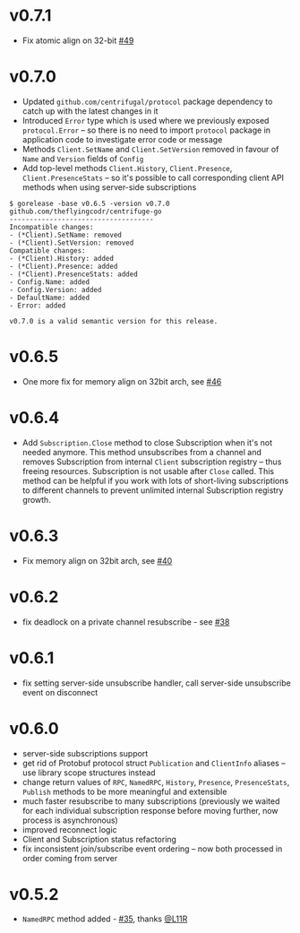 v0.7.1
======

* Fix atomic align on 32-bit [#49](https://github.com/theflyingcodr/centrifuge-go/pull/49)

v0.7.0
======

* Updated `github.com/centrifugal/protocol` package dependency to catch up with the latest changes in it
* Introduced `Error` type which is used where we previously exposed `protocol.Error` – so there is no need to import `protocol` package in application code to investigate error code or message
* Methods `Client.SetName` and `Client.SetVersion` removed in favour of `Name` and `Version` fields of `Config`
* Add top-level methods `Client.History`, `Client.Presence`, `Client.PresenceStats` – so it's possible to call corresponding client API methods when using server-side subscriptions

```
$ gorelease -base v0.6.5 -version v0.7.0
github.com/theflyingcodr/centrifuge-go
------------------------------------
Incompatible changes:
- (*Client).SetName: removed
- (*Client).SetVersion: removed
Compatible changes:
- (*Client).History: added
- (*Client).Presence: added
- (*Client).PresenceStats: added
- Config.Name: added
- Config.Version: added
- DefaultName: added
- Error: added

v0.7.0 is a valid semantic version for this release.
```

v0.6.5
======

* One more fix for memory align on 32bit arch, see [#46](https://github.com/theflyingcodr/centrifuge-go/pull/46)

v0.6.4
======

* Add `Subscription.Close` method to close Subscription when it's not needed anymore. This method unsubscribes from a channel and removes Subscription from internal `Client` subscription registry – thus freeing resources. Subscription is not usable after `Close` called. This method can be helpful if you work with lots of short-living subscriptions to different channels to prevent unlimited internal Subscription registry growth.

v0.6.3
======

* Fix memory align on 32bit arch, see [#40](https://github.com/theflyingcodr/centrifuge-go/pull/40)

v0.6.2
======

* fix deadlock on a private channel resubscribe - see [#38](https://github.com/theflyingcodr/centrifuge-go/pull/38)

v0.6.1
======

* fix setting server-side unsubscribe handler, call server-side unsubscribe event on disconnect 

v0.6.0
======

* server-side subscriptions support
* get rid of Protobuf protocol struct `Publication` and `ClientInfo` aliases – use library scope structures instead
* change return values of `RPC`, `NamedRPC`, `History`, `Presence`, `PresenceStats`, `Publish` methods to be more meaningful and extensible
* much faster resubscribe to many subscriptions (previously we waited for each individual subscription response before moving further, now process is asynchronous)
* improved reconnect logic
* Client and Subscription status refactoring
* fix inconsistent join/subscribe event ordering – now both processed in order coming from server

v0.5.2
======

* `NamedRPC` method added - [#35](https://github.com/theflyingcodr/centrifuge-go/pull/35), thanks [@L11R](https://github.com/L11R)
